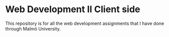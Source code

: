 # Web Development II Client side
This repository is for all the web development assignments that I have done through Malmö University.
